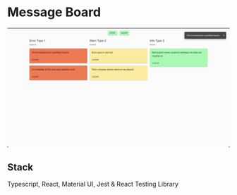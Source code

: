 # Message Board

![Preview](./preview.png)

## Stack

Typescript, React, Material UI, Jest & React Testing Library
